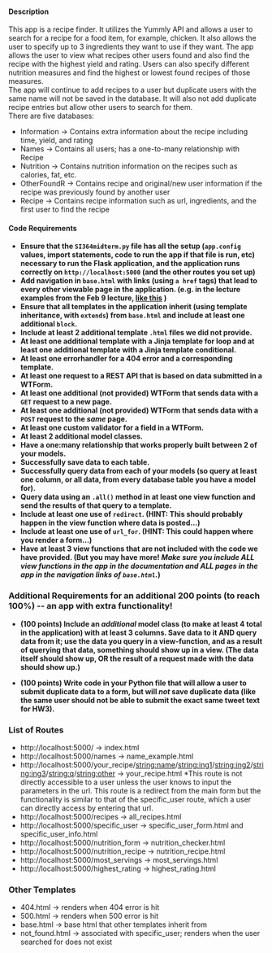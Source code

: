 #### Description
This app is a recipe finder. It utilizes the Yummly API and allows a user to search for a recipe for a food item, for example, chicken. It also allows the user to specify up to 3 ingredients they want to use if they want. The app allows the user to view what recipes other users found and also find the recipe with the highest yield and rating. Users can also specify different nutrition measures and find the highest or lowest found recipes of those measures.  
The app will continue to add recipes to a user but duplicate users with the same name will not be saved in the database. It will also not add duplicate recipe entries but allow other users to search for them.     
There are five databases:  
- Information -> Contains extra information about the recipe including time, yield, and rating
- Names -> Contains all users; has a one-to-many relationship with Recipe
- Nutrition -> Contains nutrition information on the recipes such as calories, fat, etc.
- OtherFoundR -> Contains recipe and original/new user information if the recipe was previously found by another user
- Recipe -> Contains recipe information such as url, ingredients, and the first user to find the recipe

#### Code Requirements

- **Ensure that the `SI364midterm.py` file has all the setup (`app.config` values, import statements, code to run the app if that file is run, etc) necessary to run the Flask application, and the application runs correctly on `http://localhost:5000` (and the other routes you set up)**  
- **Add navigation in `base.html` with links (using `a href` tags) that lead to every other viewable page in the application. (e.g. in the lecture examples from the Feb 9 lecture, [like this](https://www.dropbox.com/s/hjcls4cfdkqwy84/Screenshot%202018-02-15%2013.26.32.png?dl=0) )**  
- **Ensure that all templates in the application inherit (using template inheritance, with `extends`) from `base.html` and include at least one additional `block`.**  
- **Include at least 2 additional template `.html` files we did not provide.**  
- **At least one additional template with a Jinja template for loop and at least one additional template with a Jinja template conditional.**  
- **At least one errorhandler for a 404 error and a corresponding template.**    
- **At least one request to a REST API that is based on data submitted in a WTForm.**    
- **At least one additional (not provided) WTForm that sends data with a `GET` request to a new page.**    
- **At least one additional (not provided) WTForm that sends data with a `POST` request to the *same* page.**    
- **At least one custom validator for a field in a WTForm.**   
- **At least 2 additional model classes.**    
- **Have a one:many relationship that works properly built between 2 of your models.**    
- **Successfully save data to each table.**    
- **Successfully query data from each of your models (so query at least one column, or all data, from every database table you have a model for).**    
- **Query data using an `.all()` method in at least one view function and send the results of that query to a template.**    
- **Include at least one use of `redirect`. (HINT: This should probably happen in the view function where data is posted...)**    
- **Include at least one use of `url_for`. (HINT: This could happen where you render a form...)**    
- **Have at least 3 view functions that are not included with the code we have provided. (But you may have more! *Make sure you include ALL view functions in the app in the documentation and ALL pages in the app in the navigation links of `base.html`.*)**   

### Additional Requirements for an additional 200 points (to reach 100%) -- an app with extra functionality!  

* **(100 points) Include an *additional* model class (to make at least 4 total in the application) with at least 3 columns. Save data to it AND query data from it; use the data you query in a view-function, and as a result of querying that data, something should show up in a view. (The data itself should show up, OR the result of a request made with the data should show up.)**  

* **(100 points) Write code in your Python file that will allow a user to submit duplicate data to a form, but will *not* save duplicate data (like the same user should not be able to submit the exact same tweet text for HW3).**  

### List of Routes
- http://localhost:5000/ -> index.html
- http://localhost:5000/names -> name_example.html
- http://<span></span>localhost:5000/your_recipe/<string:name>/<string:ing1>/<string:ing2>/<string:ing3>/<string:q>/<string:other> -> your_recipe.html  *This route is not directly accessible to a user unless the user knows to input the parameters in the url. This route is a redirect from the main form but the functionality is similar to that of the specific_user route, which a user can directly access by entering that url.
- http://localhost:5000/recipes -> all_recipes.html
- http://localhost:5000/specific_user -> specific_user_form.html and specific_user_info.html
- http://localhost:5000/nutrition_form -> nutrition_checker.html
- http://localhost:5000/nutrition_recipe -> nutrition_recipe.html
- http://localhost:5000/most_servings -> most_servings.html
- http://localhost:5000/highest_rating -> highest_rating.html

### Other Templates
- 404.html -> renders when 404 error is hit
- 500.html -> renders when 500 error is hit
- base.html -> base html that other templates inherit from
- not_found.html -> associated with specific_user; renders when the user searched for does not exist

